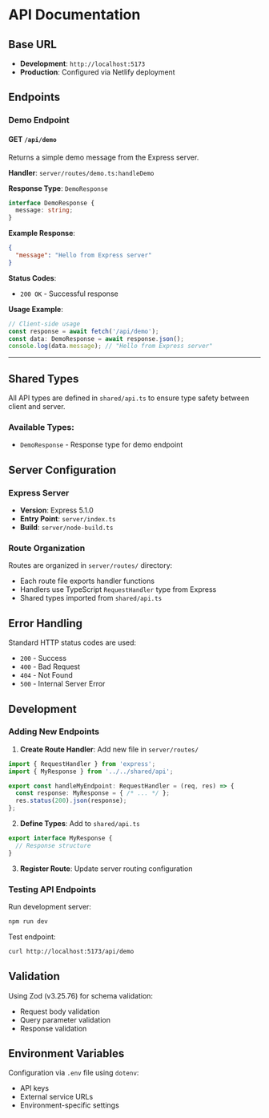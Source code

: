 # API Documentation

## Base URL
- **Development**: `http://localhost:5173`
- **Production**: Configured via Netlify deployment

## Endpoints

### Demo Endpoint

#### GET `/api/demo`
Returns a simple demo message from the Express server.

**Handler**: `server/routes/demo.ts:handleDemo`

**Response Type**: `DemoResponse`
```typescript
interface DemoResponse {
  message: string;
}
```

**Example Response**:
```json
{
  "message": "Hello from Express server"
}
```

**Status Codes**:
- `200 OK` - Successful response

**Usage Example**:
```typescript
// Client-side usage
const response = await fetch('/api/demo');
const data: DemoResponse = await response.json();
console.log(data.message); // "Hello from Express server"
```

---

## Shared Types

All API types are defined in `shared/api.ts` to ensure type safety between client and server.

### Available Types:
- `DemoResponse` - Response type for demo endpoint

## Server Configuration

### Express Server
- **Version**: Express 5.1.0
- **Entry Point**: `server/index.ts`
- **Build**: `server/node-build.ts`

### Route Organization
Routes are organized in `server/routes/` directory:
- Each route file exports handler functions
- Handlers use TypeScript `RequestHandler` type from Express
- Shared types imported from `shared/api.ts`

## Error Handling

Standard HTTP status codes are used:
- `200` - Success
- `400` - Bad Request
- `404` - Not Found
- `500` - Internal Server Error

## Development

### Adding New Endpoints

1. **Create Route Handler**: Add new file in `server/routes/`
```typescript
import { RequestHandler } from 'express';
import { MyResponse } from '../../shared/api';

export const handleMyEndpoint: RequestHandler = (req, res) => {
  const response: MyResponse = { /* ... */ };
  res.status(200).json(response);
};
```

2. **Define Types**: Add to `shared/api.ts`
```typescript
export interface MyResponse {
  // Response structure
}
```

3. **Register Route**: Update server routing configuration

### Testing API Endpoints

Run development server:
```bash
npm run dev
```

Test endpoint:
```bash
curl http://localhost:5173/api/demo
```

## Validation

Using Zod (v3.25.76) for schema validation:
- Request body validation
- Query parameter validation
- Response validation

## Environment Variables

Configuration via `.env` file using `dotenv`:
- API keys
- External service URLs
- Environment-specific settings